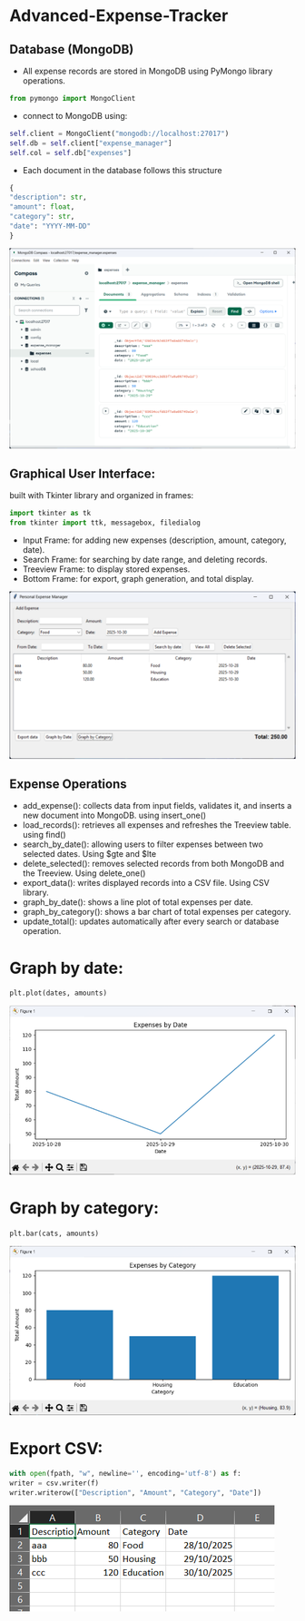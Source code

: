 # Advanced-Expense-Tracker

## Database (MongoDB)
- All expense records are stored in MongoDB using PyMongo library operations.
```python
from pymongo import MongoClient
```
- connect to MongoDB using:
```python
self.client = MongoClient("mongodb://localhost:27017")
self.db = self.client["expense_manager"]
self.col = self.db["expenses"]
```

- Each document in the database follows this structure
```python
{
"description": str,
"amount": float,
"category": str,
"date": "YYYY-MM-DD"
}
```
![Description](mongodb.png)

## Graphical User Interface: 
built with Tkinter library and organized in frames:
```python
import tkinter as tk
from tkinter import ttk, messagebox, filedialog
```
- Input Frame: for adding new expenses (description, amount, category, date).
- Search Frame: for searching by date range, and deleting records.
- Treeview Frame: to display stored expenses.
- Bottom Frame: for export, graph generation, and total display.

![Description](app.png)

## Expense Operations
- add_expense(): collects data from input fields, validates it, and inserts a new document into MongoDB. using insert_one()
- load_records(): retrieves all expenses and refreshes the Treeview table. using find()
- search_by_date(): allowing users to filter expenses between two selected dates. Using $gte and $lte
- delete_selected(): removes selected records from both MongoDB and the Treeview. Using delete_one()
- export_data(): writes displayed records into a CSV file. Using CSV library.
- graph_by_date(): shows a line plot of total expenses per date.
- graph_by_category(): shows a bar chart of total expenses per category.
- update_total(): updates automatically after every search or database operation.

# Graph by date:
```python
plt.plot(dates, amounts)
```
![Description](plot.png)

# Graph by category:
```python
plt.bar(cats, amounts)
```
![Description](bar.png)

# Export CSV:
```python
with open(fpath, "w", newline='', encoding='utf-8') as f:
writer = csv.writer(f)
writer.writerow(["Description", "Amount", "Category", "Date"])
```
![Description](csv.png)

